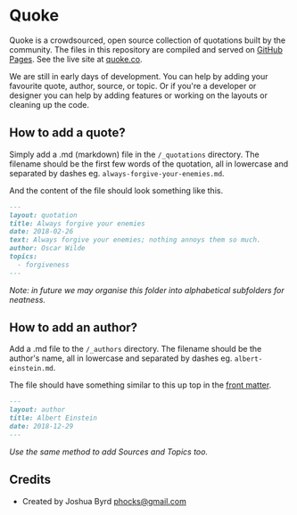 Quoke
=====

Quoke is a crowdsourced, open source collection of quotations built by the community. The files in this repository are compiled and served on [GitHub Pages](https://pages.github.com/). See the live site at [quoke.co](https://quoke.co).

We are still in early days of development. You can help by adding your favourite quote, author, source, or topic. Or if you're a developer or designer you can help by adding features or working on the layouts or cleaning up the code.

How to add a quote?
-------------------

Simply add a .md (markdown) file in the `/_quotations` directory. The filename should be the first few words of the quotation, all in lowercase and separated by dashes eg. `always-forgive-your-enemies.md`.

And the content of the file should look something like this.

```markdown
---
layout: quotation
title: Always forgive your enemies
date: 2018-02-26
text: Always forgive your enemies; nothing annoys them so much.
author: Oscar Wilde
topics: 
  - forgiveness
---
```

_Note: in future we may organise this folder into alphabetical subfolders for neatness._

How to add an author?
---------------------

Add a .md file to the `/_authors` directory. The filename should be the author's name, all in lowercase and separated by dashes eg. `albert-einstein.md`.

The file should have something similar to this up top in the [front matter](https://jekyllrb.com/docs/front-matter/).

```markdown
---
layout: author
title: Albert Einstein
date: 2018-12-29
---
```

_Use the same method to add Sources and Topics too._

Credits
-------

* Created by Joshua Byrd <phocks@gmail.com>
